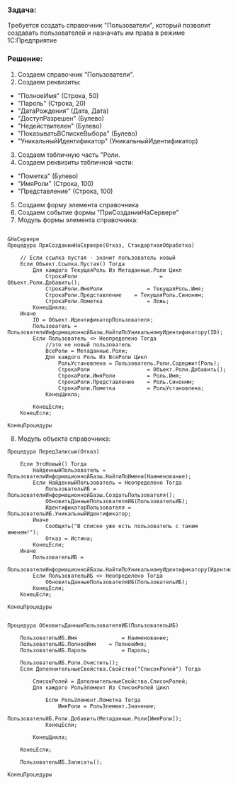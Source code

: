 ### Задача:
Требуется создать справочник "Пользователи", который позволит создавать пользователей и назначать им права в режиме 1С:Предприятие
### Решение:
1. Создаем справочник "Пользователи".
2. Создаем реквизиты:
- "ПолноеИмя"					(Строка, 50)		
- "Пароль"						(Строка, 20)
- "ДатаРождения"					(Дата, Дата)
- "ДоступРазрешен"				(Булево)
- "Недействителен"				(Булево)
- "ПоказыватьВСпискеВыбора"		(Булево)
- "УникальныйИдентификатор"		(УникальныйИдентификатор)
3. Создаем табличную часть "Роли.
4. Создаем реквизиты табличной части:
- "Пометка"			(Булево)
- "ИмяРоли"			(Строка, 100)
- "Представление"	(Строка, 100)
5. Создаем форму элемента справочника
6. Создаем событие формы "ПриСозданииНаСервере"
7. Модуль формы элемента справочника:
```bsl

&НаСервере
Процедура ПриСозданииНаСервере(Отказ, СтандартнаяОбработка)
	
	// Если ссылка пустая - значит пользователь новый
	Если Объект.Ссылка.Пустая() Тогда
		Для каждого ТекущаяРоль Из Метаданные.Роли Цикл
			СтрокаРоли							= Объект.Роли.Добавить();
			СтрокаРоли.ИмяРоли				= ТекущаяРоль.Имя;
			СтрокаРоли.Представление	= ТекущаяРоль.Синоним;
			СтрокаРоли.Пометка				= Ложь;
		КонецЦикла;
	Иначе
		ID = Объект.ИдентификаторПользователя;
		Пользователь = ПользователиИнформационнойБазы.НайтиПоУникальномуИдентификатору(ID);
		Если Пользователь <> Неопределено Тогда
			//это не новый пользователь
			ВсеРоли = Метаданные.Роли;
			Для каждого Роль Из ВсеРоли Цикл
				РольУстановлена = Пользователь.Роли.Содержит(Роль);
				СтрокаРоли					= Объект.Роли.Добавить();
				СтрокаРоли.ИмяРоли			= Роль.Имя;
				СтрокаРоли.Представление	= Роль.Синоним;
				СтрокаРоли.Пометка			= РольУстановлена;
			КонецЦикла;
			
		КонецЕсли;
	КонецЕсли;
	
КонецПроцедуры

```
8. Модуль объекта справочника:
```bsl
Процедура ПередЗаписью(Отказ)
	 
	Если ЭтоНовый() Тогда
		НайденныйПользователь = ПользователиИнформационнойБазы.НайтиПоИмени(Наименование);
		Если НайденныйПользователь = Неопределено Тогда
			ПользовательИБ = ПользователиИнформационнойБазы.СоздатьПользователя();
			ОбновитьДанныеПользователяИБ(ПользовательИБ);		
			ИдентификаторПользователя = ПользовательИБ.УникальныйИдентификатор;
		Иначе
			Сообщить("В списке уже есть пользователь с таким именем!");
			Отказ = Истина;
		КонецЕсли;           
	Иначе  
		ПользовательИБ = 
		ПользователиИнформационнойБазы.НайтиПоУникальномуИдентификатору(ИдентификаторПользователя);
		Если ПользовательИБ <> Неопределено Тогда
			ОбновитьДанныеПользователяИБ(ПользовательИБ);
		КонецЕсли;
	КонецЕсли;

КонецПроцедуры


Процедура ОбновитьДанныеПользователяИБ(ПользовательИБ)
	
	ПользовательИБ.Имя				= Наименование;
	ПользовательИБ.ПолноеИмя	= ПолноеИмя; 
	ПользовательИБ.Пароль			= Пароль; 
	
	ПользовательИБ.Роли.Очистить();
	Если ДополнительныеСвойства.Свойство("СписокРолей") Тогда
		
		СписокРолей = ДополнительныеСвойства.СписокРолей;
		Для каждого РольЭлемент Из СписокРолей Цикл      
			
			Если РольЭлемент.Пометка Тогда 
				ИмяРоли = РольЭлемент.Значение;
				ПользовательИБ.Роли.Добавить(Метаданные.Роли[ИмяРоли]);
			КонецЕсли;

		КонецЦикла;
	
	КонецЕсли;
	
	ПользовательИБ.Записать();       
	
КонецПроцедуры
```


